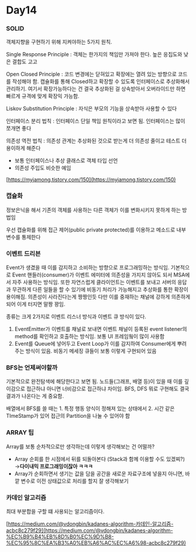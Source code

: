 # Day14

### SOLID

객체지향을 구현하기 위해 지켜야하는 5가지 원칙.

Single Response Principle : 객체는 한가지의 책임만 가져야 한다. 높은 응집도와 낮은 결합도 고고

Open Closed Principle : 코드 변경에는 닫혀있고 확장에는 열려 있는 방향으로 코드를 작성해야 함. 캡슐화를 통해 Closed하고 확장할 수 있도록 인터페이스로 추상화해서 관리하기. 여기서 확장가능하다는 건 결국 추상화된 걸 상속받아서 오버라이드만 하면 빠르게 규격에 맞게 확장익 가능함.

Liskov Substitution Principle : 자식은 부모의 기능을 상속받아 사용할 수 있다

인터페이스 분리 법칙 : 인터페이스 단일 책임 원칙이라고 보면 됨. 인터페이스는 많이 쪼개면 좋다

의존성 역전 법칙 : 의존성 관계는 추상화된 것으로 받는게 더 의존성 줄이고 테스트 더 용이하게 해준다

- 보통 인터페이스나 추상 클래스로 객체 타입 선언
- 의존성 주입도 비슷한 예임

[https://myjamong.tistory.com/150](https://myjamong.tistory.com/150)

### 캡슐화

정보은닉을 해서 기존의 객체를 사용하는 다른 객체가 이를 변화시키지 못하게 하는 방법임

우선 캡슐화를 위해 접근 제어(public private protected)를 이용하고 메소드로 내부 변수를 통제한다

### 이벤트 드리븐

Event가 생겼을 때 이를 감지하고 소비하는 방향으로 프로그래밍하는 방식임. 기본적으로 Event 핸들러(consumer)가 이벤트 에미터에 의존성을 가지지 않아도 되서 MSA에서 자주 사용하는 방식임. 또한 자연스럽게 클라이언트는 이벤트를 보내고 서버의 응답과 무관하게 다른 일들을 할 수 있기에 비동기 처리가 가능해지고 추상화를 통한 확장이 용이해짐. 의존성이 사라진다는게 짱짱인듯 다만 이를 중재하는 채널에 강하게 의존하게 되어 이게 터지면 말짱 꽝임.

종류는 크게 2가지로 이벤트 리스너 방식과 이벤트 큐 방식이 있다.

1. EventEmitter가 이벤트를 채널로 보내면 이벤트 채널이 등록된 event listener의 method를 확인하고 호출하는 방식임. 보통 UI 프레임웤이 많이 사용함
2. Event를 Queue에 넣어두고 Event Loop가 이를 감지하여 Consumer에게 뿌려주는 방식이 있음. 비동기 메세징 큐들이 보통 이렇게 구현되어 있음

### BFS는 언제써야할까

기본적으로 완전탐색에 해당한다고 보면 됨. 노드들(그래프, 배열 등)이 있을 때 이를 깊이감으로 접근하냐 아니면 너비감으로 접근하냐 차이임. BFS, DFS 뭐로 구현해도 결국 결과가 나온다는 게 중요함.

배열에서 BFS를 쓸 때는 1. 특정 행동 양식이 정해져 있는 상태에서 2. 시간 같은 TImeStamp가 있어 접근의 Partition을 나눌 수 있어야 함

### ARRAY 팁

Array를 보통 순차적으로만 생각하는데 이렇게 생각해보는 건 어떨까?

- Array 순회를 한 시점에서 뒤를 되돌아본다 (Stack과 함께 이용할 수도 있겠찌?) →**다이내믹 프로그래밍이잖아 ㅋㅋㅋ**
- Array가 순회하면서 생기는 값을 담을 공간을 새로운 자료구조에 넣을지 아니면, 바깥 변수로 이전 상태값으로 처리를 할지 잘 생각해보기

### 카데인 알고리즘

최대 부분합을 구할 떄 사용되는 알고리즘이다.

[https://medium.com/@vdongbin/kadanes-algorithm-카데인-알고리즘-acbc8c279f29](https://medium.com/@vdongbin/kadanes-algorithm-%EC%B9%B4%EB%8D%B0%EC%9D%B8-%EC%95%8C%EA%B3%A0%EB%A6%AC%EC%A6%98-acbc8c279f29)